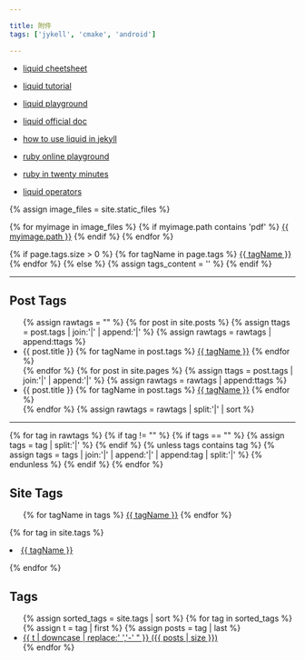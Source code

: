 ```yaml
---

title: 附件
tags: ['jykell', 'cmake', 'android']

---
```


 * [liquid cheetsheet](https://cloudcannon.com/community/jekyll-cheat-sheet/)

 * [liquid tutorial](https://cloudcannon.com/community/learn/jekyll-tutorial/)

 * [liquid playground](https://geekplayers.com/run-liquild-online.html)

 * [liquid official doc](https://shopify.github.io/liquid/basics/introduction/)

 * [how to use liquid in jekyll](https://blog.webjeda.com/jekyll-liquid/)

 * [ruby online playground](https://try.ruby-lang.org/)

 * [ruby in twenty minutes](https://www.ruby-lang.org/zh_cn/documentation/quickstart/)

 * [liquid operators](https://learn.microsoft.com/en-us/power-apps/maker/portals/liquid/liquid-operators)


{% assign image_files = site.static_files %}

{% for myimage in image_files %}
  {% if myimage.path contains 'pdf' %}
    <a href="{{ myimage.path }}">{{ myimage.path }}</a>
  {% endif %}
{% endfor %}


 {% if page.tags.size > 0 %} 
  {% for tagName in page.tags %} 
<a href='/tags?tagName={{ tagName }}'><i class='glyphicon glyphicon-tag'></i>{{ tagName }}</a>
  {% endfor %} 
 {% else %} 
    {% assign tags_content = '' %} 
 {% endif %} 
  
----

<h2>Post Tags</h2>
<ul id="postTags">
{% assign rawtags = "" %}
{% for post in site.posts %}
  {% assign ttags = post.tags | join:'|' | append:'|' %}
  {% assign rawtags = rawtags | append:ttags %}
<li class="post"> {{ post.title }}
  {% for tagName in post.tags %}
<a href='/tags?tagName={{ tagName }}'><i class='glyphicon glyphicon-tag'></i>{{ tagName }}</a>
  {% endfor %}
</li>
{% endfor %}
{% for post in site.pages %}
  {% assign ttags = post.tags | join:'|' | append:'|' %}
  {% assign rawtags = rawtags | append:ttags %}
<li class="page"> {{ post.title }}
  {% for tagName in post.tags %}
<a href='/tags?tagName={{ tagName }}'><i class='glyphicon glyphicon-tag'></i>{{ tagName }}</a>
  {% endfor %}
</li>
{% endfor %}
{% assign rawtags = rawtags | split:'|' | sort %}
</ul>

---

<!-- {% if site.tags != "" %} -->
<!-- {% assign site.tags = "" %} -->
{% for tag in rawtags %}
  {% if tag != "" %}
    {% if tags == "" %}
      {% assign tags = tag | split:'|' %}
    {% endif %}
    {% unless tags contains tag %}
      {% assign tags = tags | join:'|' | append:'|' | append:tag | split:'|' %}
    {% endunless %}
  {% endif %}
{% endfor %}
<!-- {% endif %} -->

<h2>Site Tags</h2>
<ul id="site_tags">
{% for tagName in tags %}
<a href='/tags?tagName={{ tagName }}'><i class='glyphicon glyphicon-tag'></i>{{ tagName }}</a>
{% endfor %}
</ul>

 {% for tag in site.tags %} 
 <!-- {% assign tagName = tag | first %}  -->
 <!-- {% assign tagName = tag | first | downcase %}  -->
 <!-- {% assign postsCount = tag t | size %}  -->
 <li>
 <a href='/tags?tagName={{ tagName }}'><i class='glyphicon glyphicon-tag'></i>{{ tagName }}</a>
 <!-- ({{ postsCount }}) -->
 </li> 
 
 {% endfor %} 


 <h2>Tags</h2>
<ul>
{% assign sorted_tags = site.tags | sort %}
{% for tag in sorted_tags %}
  {% assign t = tag | first %}
  {% assign posts = tag | last %}
<li>
  <a href="/tags/# {{ "{{ t | downcase | replace:' ','-'" }}}}">
    {{ t | downcase | replace:' ','-' " }}
    <span>({{ posts | size }})</span>
  </a>
</li>
{% endfor %}
</ul>

